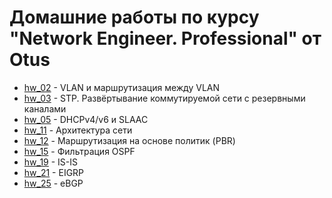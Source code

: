 # Домашние работы по курсу "Network Engineer. Professional" от Otus

* [hw\_02](https://github.com/E-Mi-Zh/otus_neteng_prof/tree/master/hw02) -
   VLAN и маршрутизация между VLAN
* [hw\_03](https://github.com/E-Mi-Zh/otus_neteng_prof/tree/master/hw03) -
   STP. Развёртывание коммутируемой сети с резервными каналами
* [hw\_05](https://github.com/E-Mi-Zh/otus_neteng_prof/tree/master/hw05) -
  DHCPv4/v6 и SLAAC
* [hw\_11](https://github.com/E-Mi-Zh/otus_neteng_prof/tree/master/hw11) -
  Архитектура сети
* [hw\_12](https://github.com/E-Mi-Zh/otus_neteng_prof/tree/master/hw12) -
  Маршрутизация на основе политик (PBR)
* [hw\_15](https://github.com/E-Mi-Zh/otus_neteng_prof/tree/master/hw15) -
  Фильтрация OSPF
* [hw\_19](https://github.com/E-Mi-Zh/otus_neteng_prof/tree/master/hw19) -
  IS-IS
* [hw\_21](https://github.com/E-Mi-Zh/otus_neteng_prof/tree/master/hw21) -
  EIGRP
* [hw\_25](https://github.com/E-Mi-Zh/otus_neteng_prof/tree/master/hw25) -
  eBGP
